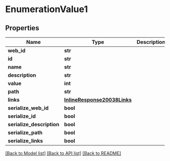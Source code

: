 # EnumerationValue1

## Properties
Name | Type | Description | Notes
------------ | ------------- | ------------- | -------------
**web_id** | **str** |  | [optional] 
**id** | **str** |  | [optional] 
**name** | **str** |  | [optional] 
**description** | **str** |  | [optional] 
**value** | **int** |  | [optional] 
**path** | **str** |  | [optional] 
**links** | [**InlineResponse20038Links**](InlineResponse20038Links.md) |  | [optional] 
**serialize_web_id** | **bool** |  | [optional] 
**serialize_id** | **bool** |  | [optional] 
**serialize_description** | **bool** |  | [optional] 
**serialize_path** | **bool** |  | [optional] 
**serialize_links** | **bool** |  | [optional] 

[[Back to Model list]](../README.md#documentation-for-models) [[Back to API list]](../README.md#documentation-for-api-endpoints) [[Back to README]](../README.md)


